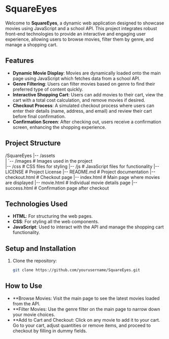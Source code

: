# SquareEyes

Welcome to **SquareEyes**, a dynamic web application designed to showcase movies using JavaScript and a school API. This project integrates robust front-end technologies to provide an interactive and engaging user experience, allowing users to browse movies, filter them by genre, and manage a shopping cart.

## Features

- **Dynamic Movie Display**: Movies are dynamically loaded onto the main page using JavaScript which fetches data from a school API.
- **Genre Filtering**: Users can filter movies based on genre to find their preferred type of content quickly.
- **Interactive Shopping Cart**: Users can add movies to their cart, view the cart with a total cost calculation, and remove movies if desired.
- **Checkout Process**: A simulated checkout process where users can enter their details (name, address, and email) and review their cart before final confirmation.
- **Confirmation Screen**: After checking out, users receive a confirmation screen, enhancing the shopping experience.

## Project Structure

/SquareEyes
|-- /assets<br>
| `-- /images # Images used in the project<br>
|-- /css # CSS files for styling
|-- /js # JavaScript files for functionality
|-- LICENSE # Project License
|-- README.md # Project documentation
|-- checkout.html # Checkout page
|-- index.html # Main page where movies are displayed
|-- movie.html # Individual movie details page
|-- success.html # Confirmation page after checkout


## Technologies Used

- **HTML**: For structuring the web pages.
- **CSS**: For styling all the web components.
- **JavaScript**: Used to interact with the API and manage the shopping cart functionality.

## Setup and Installation

1. Clone the repository:
   ```bash
   git clone https://github.com/yourusername/SquareEyes.git

## How to Use
- **Browse Movies: Visit the main page to see the latest movies loaded from the API.
- **Filter Movies: Use the genre filter on the main page to narrow down your movie choices.
- **Add to Cart and Checkout: Click on any movie to add it to your cart. Go to your cart, adjust quantities or remove items, and proceed to checkout by filling in dummy fields.

